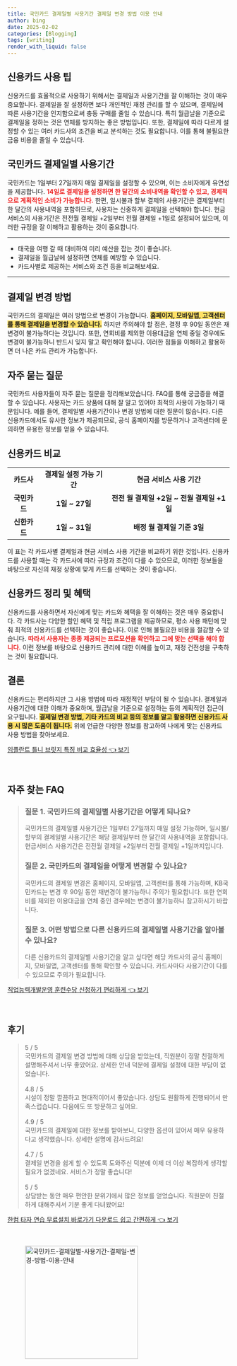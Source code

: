 ```yaml
---
title: 국민카드 결제일별 사용기간 결제일 변경 방법 이용 안내
author: bing
date: 2025-02-02
categories: [Blogging]
tags: [writing]
render_with_liquid: false
---
```



<h2 id='신용카드_사용팁'>신용카드 사용 팁</h2>

<p>신용카드를 효율적으로 사용하기 위해서는 결제일과 사용기간을 잘 이해하는 것이 매우 중요합니다. 결제일을 잘 설정하면 보다 개인적인 재정 관리를 할 수 있으며, 결제일에 따른 사용기간을 인지함으로써 충동 구매를 줄일 수 있습니다. 특히 월급날을 기준으로 결제일을 정하는 것은 연체를 방지하는 좋은 방법입니다. 또한, 결제일에 따라 다르게 설정할 수 있는 여러 카드사의 조건을 비교 분석하는 것도 필요합니다. 이를 통해 불필요한 금융 비용을 줄일 수 있습니다.</p>

<h2 id='국민카드_결제일별_사용기간'>국민카드 결제일별 사용기간</h2>

<p>국민카드는 1일부터 27일까지 매일 결제일을 설정할 수 있으며, 이는 소비자에게 유연성을 제공합니다. <b><span style="color: #ee2323;">14일로 결제일을 설정하면 한 달간의 소비내역을 확인할 수 있고, 경제적으로 계획적인 소비가 가능합니다.</span></b> 한편, 일시불과 할부 결제의 사용기간은 결제일부터 한 달간의 사용내역을 포함하므로, 사용자는 신중하게 결제일을 선택해야 합니다. 현금서비스의 사용기간은 전전월 결제일 +2일부터 전월 결제일 +1일로 설정되어 있으며, 이러한 규정을 잘 이해하고 활용하는 것이 중요합니다.</p>

<hr />

<ul>
    <li>태국을 여행 갈 때 대비하여 미리 예산을 잡는 것이 좋습니다.</li>
    <li>결제일을 월급날에 설정하면 연체를 예방할 수 있습니다.</li>
    <li>카드사별로 제공하는 서비스와 조건 등을 비교해보세요.</li>
</ul>

<hr />

<h2 id='결제일_변경_방법'>결제일 변경 방법</h2>

<p>국민카드의 결제일은 여러 방법으로 변경이 가능합니다. <b><span style="background-color: #ffe066;">홈페이지, 모바일앱, 고객센터를 통해 결제일을 변경할 수 있습니다.</span></b> 하지만 주의해야 할 점은, 결정 후 90일 동안은 재변경이 불가능하다는 것입니다. 또한, 연회비를 제외한 이용대금을 연체 중일 경우에도 변경이 불가능하니 반드시 잊지 말고 확인해야 합니다. 이러한 점들을 이해하고 활용하면 더 나은 카드 관리가 가능합니다.</p>

<h2 id='자주_묻는_질문'>자주 묻는 질문</h2>

<p>국민카드 사용자들이 자주 묻는 질문을 정리해보았습니다. FAQ를 통해 궁금증을 해결할 수 있습니다. 사용자는 카드 상품에 대해 잘 알고 있어야 최적의 사용이 가능하기 때문입니다. 예를 들어, 결제일별 사용기간이나 변경 방법에 대한 질문이 많습니다. 다른 신용카드에서도 유사한 정보가 제공되므로, 공식 홈페이지를 방문하거나 고객센터에 문의하면 유용한 정보를 얻을 수 있습니다.</p>

<h2 id='신용카드_비교'>신용카드 비교</h2>

<table>
    <tr>
        <td style="text-align: center; height: 17px;"><b>카드사</b></td>
        <td style="text-align: center; height: 17px;"><b>결제일 설정 가능 기간</b></td>
        <td style="text-align: center; height: 17px;"><b>현금 서비스 사용 기간</b></td>
    </tr>
    <tr>
        <td style="text-align: center; height: 17px;"><b>국민카드</b></td>
        <td style="text-align: center; height: 17px;"><b>1일 ~ 27일</b></td>
        <td style="text-align: center; height: 17px;"><b>전전 월 결제일 +2일 ~ 전월 결제일 +1일</b></td>
    </tr>
    <tr>
        <td style="text-align: center; height: 17px;"><b>신한카드</b></td>
        <td style="text-align: center; height: 17px;"><b>1일 ~ 31일</b></td>
        <td style="text-align: center; height: 17px;"><b>배정 월 결제일 기준 3일</b></td>
    </tr>
</table>

<p>이 표는 각 카드사별 결제일과 현금 서비스 사용 기간을 비교하기 위한 것입니다. 신용카드를 사용할 때는 각 카드사에 따라 규정과 조건이 다를 수 있으므로, 이러한 정보들을 바탕으로 자신의 재정 상황에 맞게 카드를 선택하는 것이 좋습니다.</p>

<h2 id='신용카드_정리_혜택'>신용카드 정리 및 혜택</h2>

<p>신용카드를 사용하면서 자신에게 맞는 카드와 혜택을 잘 이해하는 것은 매우 중요합니다. 각 카드사는 다양한 할인 혜택 및 적립 프로그램을 제공하므로, 평소 사용 패턴에 맞춰 최적의 신용카드를 선택하는 것이 좋습니다. 이로 인해 불필요한 비용을 절감할 수 있습니다. <b><span style="color: #ee2323;">따라서 사용자는 종종 제공되는 프로모션을 확인하고 그에 맞는 선택을 해야 합니다.</span></b> 이런 정보를 바탕으로 신용카드 관리에 대한 이해를 높이고, 재정 건전성을 구축하는 것이 필요합니다.</p>

<h2 id='결론'>결론</h2>

<p>신용카드는 편리하지만 그 사용 방법에 따라 재정적인 부담이 될 수 있습니다. 결제일과 사용기간에 대한 이해가 중요하며, 월급날을 기준으로 설정하는 등의 계획적인 접근이 요구됩니다. <b><span style="background-color: #ffe066;">결제일 변경 방법, 기타 카드의 비교 등의 정보를 알고 활용하면 신용카드 사용 시 많은 도움이 됩니다.</span></b> 위에 언급한 다양한 정보를 참고하여 나에게 맞는 신용카드 사용 방법을 찾아보세요.</p>


<p><a class="click-button" title="임플란트 틀니 브릿지 특징 비교 효율성" href="https://afficreate.github.io/posts/%EC%9E%84%ED%94%8C%EB%9E%80%ED%8A%B8-%ED%8B%80%EB%8B%88-%EB%B8%8C%EB%A6%BF%EC%A7%80-%ED%8A%B9%EC%A7%95-%EB%B9%84%EA%B5%90-%ED%9A%A8%EC%9C%A8%EC%84%B1/" rel="dofollow">임플란트 틀니 브릿지 특징 비교 효율성 👈 보기</a></p><br>
<h2 id='자주_찾는_FAQ'>자주 찾는 FAQ</h2>
<div itemscope="" itemtype="https://schema.org/FAQPage"> 
<blockquote> 
<div itemscope="" itemprop="mainEntity" itemtype="https://schema.org/Question"> 
<h3 itemprop="name">질문 1. 국민카드의 결제일별 사용기간은 어떻게 되나요?</h3> 
<div itemscope="" itemprop="acceptedAnswer" itemtype="https://schema.org/Answer"> 
<span itemprop="text"> 
<p>국민카드의 결제일별 사용기간은 1일부터 27일까지 매일 설정 가능하며, 일시불/할부의 결제일별 사용기간은 해당 결제일부터 한 달간의 사용내역을 포함합니다. 현금서비스 사용기간은 전전월 결제일 +2일부터 전월 결제일 +1일까지입니다.</p> 
</span> 
</div> 
</div> 

<div itemscope="" itemprop="mainEntity" itemtype="https://schema.org/Question"> 
<h3 itemprop="name">질문 2. 국민카드의 결제일을 어떻게 변경할 수 있나요?</h3> 
<div itemscope="" itemprop="acceptedAnswer" itemtype="https://schema.org/Answer"> 
<span itemprop="text"> 
<p>국민카드의 결제일 변경은 홈페이지, 모바일앱, 고객센터를 통해 가능하며, KB국민카드는 변경 후 90일 동안 재변경이 불가능하니 주의가 필요합니다. 또한 연회비를 제외한 이용대금을 연체 중인 경우에는 변경이 불가능하니 참고하시기 바랍니다.</p> 
</span> 
</div> 
</div> 

<div itemscope="" itemprop="mainEntity" itemtype="https://schema.org/Question"> 
<h3 itemprop="name">질문 3. 어떤 방법으로 다른 신용카드의 결제일별 사용기간을 알아볼 수 있나요?</h3> 
<div itemscope="" itemprop="acceptedAnswer" itemtype="https://schema.org/Answer"> 
<span itemprop="text"> 
<p>다른 신용카드의 결제일별 사용기간을 알고 싶다면 해당 카드사의 공식 홈페이지, 모바일앱, 고객센터를 통해 확인할 수 있습니다. 카드사마다 사용기간이 다를 수 있으므로 주의가 필요합니다.</p> 
</span> 
</div> 
</div> 
</blockquote> 
</div>
<p><a class="click-button" title="직업능력개발운영 훈련수당 신청하기 편리하게" href="https://afficreate.github.io/posts/%EC%A7%81%EC%97%85%EB%8A%A5%EB%A0%A5%EA%B0%9C%EB%B0%9C%EC%9A%B4%EC%98%81-%ED%9B%88%EB%A0%A8%EC%88%98%EB%8B%B9-%EC%8B%A0%EC%B2%AD%ED%95%98%EA%B8%B0-%ED%8E%B8%EB%A6%AC%ED%95%98%EA%B2%8C/" rel="dofollow">직업능력개발운영 훈련수당 신청하기 편리하게 👈 보기</a></p><br>
<h2 id='후기'>후기</h2>
<div itemscope itemtype="https://schema.org/Product">
  <blockquote>
  <div itemprop="review" itemscope itemtype="https://schema.org/Review">
      <div itemprop="reviewRating" itemscope itemtype="https://schema.org/Rating"> <span itemprop="ratingValue">5</span> / <span itemprop="bestRating">5</span> </div>
      <span itemprop="reviewBody">국민카드의 결제일 변경 방법에 대해 상담을 받았는데, 직원분이 정말 친절하게 설명해주셔서 너무 좋았어요. 상세한 안내 덕분에 결제일 설정에 대한 부담이 없었습니다.</span>
  </div>
  <br>
  <div itemprop="review" itemscope itemtype="https://schema.org/Review">
      <div itemprop="reviewRating" itemscope itemtype="https://schema.org/Rating"> <span itemprop="ratingValue">4.8</span> / <span itemprop="bestRating">5</span> </div>
      <span itemprop="reviewBody">시설이 정말 깔끔하고 현대적이어서 좋았습니다. 상담도 원활하게 진행되어서 만족스럽습니다. 다음에도 또 방문하고 싶어요.</span>
  </div>
  <br>
  <div itemprop="review" itemscope itemtype="https://schema.org/Review">
      <div itemprop="reviewRating" itemscope itemtype="https://schema.org/Rating"> <span itemprop="ratingValue">4.9</span> / <span itemprop="bestRating">5</span> </div>
      <span itemprop="reviewBody">국민카드의 결제일에 대한 정보를 받아보니, 다양한 옵션이 있어서 매우 유용하다고 생각했습니다. 상세한 설명에 감사드려요!</span>
  </div>
  <br>
  <div itemprop="review" itemscope itemtype="https://schema.org/Review">
      <div itemprop="reviewRating" itemscope itemtype="https://schema.org/Rating"> <span itemprop="ratingValue">4.7</span> / <span itemprop="bestRating">5</span> </div>
      <span itemprop="reviewBody">결제일 변경을 쉽게 할 수 있도록 도와주신 덕분에 이제 더 이상 복잡하게 생각할 필요가 없겠네요. 서비스가 정말 좋습니다!</span>
  </div>
  <br>
  <div itemprop="review" itemscope itemtype="https://schema.org/Review">
      <div itemprop="reviewRating" itemscope itemtype="https://schema.org/Rating"> <span itemprop="ratingValue">5</span> / <span itemprop="bestRating">5</span> </div>
      <span itemprop="reviewBody">상담받는 동안 매우 편안한 분위기에서 많은 정보를 얻었습니다. 직원분이 친절하게 대해주셔서 기분 좋게 다녀왔어요!</span>
  </div>
  </blockquote>
</div>
<p><a class="click-button" title="한컴 타자 연습 무료설치 바로가기 다운로드 쉽고 간편하게" href="https://afficreate.github.io/posts/%ED%95%9C%EC%BB%B4-%ED%83%80%EC%9E%90-%EC%97%B0%EC%8A%B5-%EB%AC%B4%EB%A3%8C%EC%84%A4%EC%B9%98-%EB%B0%94%EB%A1%9C%EA%B0%80%EA%B8%B0-%EB%8B%A4%EC%9A%B4%EB%A1%9C%EB%93%9C-%EC%89%BD%EA%B3%A0-%EA%B0%84%ED%8E%B8%ED%95%98%EA%B2%8C/" rel="dofollow">한컴 타자 연습 무료설치 바로가기 다운로드 쉽고 간편하게 👈 보기</a></p><br>
<figure class="image"><img src="https://afficreate.github.io/assets/img/thumbnail/국민카드-결제일별-사용기간-결제일-변경-방법-이용-안내.webp" alt="국민카드-결제일별-사용기간-결제일-변경-방법-이용-안내" width="256" height="256"></figure>